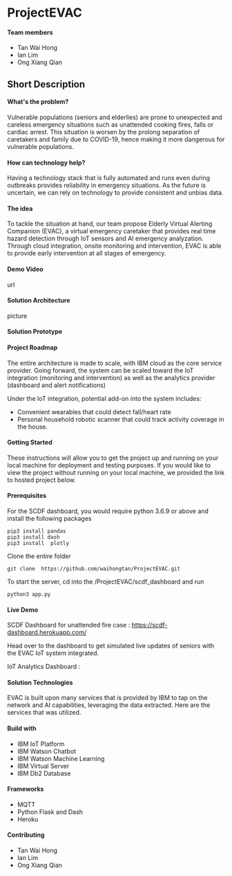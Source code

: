 # ProjectEVAC

#### Team members

- Tan Wai Hong
- Ian Lim
- Ong Xiang Qian

## Short Description

#### What's the problem?

Vulnerable populations (seniors and elderlies) are prone to unexpected and careless emergency situations such as unattended cooking fires, falls or cardiac arrest. This situation is worsen by the prolong separation of caretakers and family due to COVID-19, hence making it more dangerous for vulnerable populations.

#### How can technology help?

Having a technology stack that is fully automated and runs even during outbreaks provides reliability in emergency situations. As the future is uncertain, we can rely on technology to provide consistent and unbias data.

#### The idea

To tackle the situation at hand, our team propose Elderly Virtual Alerting Companion (EVAC), a virtual emergency caretaker that provides real time hazard detection through IoT sensors and AI emergency analyzation. Through cloud integration, onsite monitoring and intervention, EVAC is able to provide early intervention at all stages of emergency.

#### Demo Video

url

#### Solution Architecture

picture

#### Solution Prototype



#### Project Roadmap

The entire architecture is made to scale, with IBM cloud as the core service provider. Going forward, the system can be scaled toward the IoT integration (monitoring and intervention) as well as the analytics provider (dashboard and alert notifications)

Under the IoT integration, potential add-on into the system includes:

- Convenient wearables that could detect fall/heart rate
- Personal household robotic scanner that could track activity coverage in the house.  

#### Getting Started

These instructions will allow you to get the project up and running on your local machine for deployment and testing purposes. If you would like to view the project without running on your local machine, we provided the link to hosted project below.

#### Prerequisites

For the SCDF dashboard, you would require python 3.6.9 or above and install the following packages

```
pip3 install pandas
pip3 install dash
pip3 install  plotly
```

Clone the entire folder

```
git clone  https://github.com/waihongtan/ProjectEVAC.git
```

To start the server, cd into the /ProjectEVAC/scdf_dashboard and run

```
python3 app.py
```

#### Live Demo

SCDF Dashboard for unattended fire case : https://scdf-dashboard.herokuapp.com/

Head over to the dashboard to get simulated live updates of seniors with the EVAC IoT system integrated. 

IoT Analytics Dashboard : 

#### Solution Technologies

EVAC is built upon many services that is provided by IBM to tap on the network and AI capabilities, leveraging the data extracted. Here are the services that was utilized.

#### Build with

- IBM IoT Platform
- IBM Watson Chatbot
- IBM Watson Machine Learning
- IBM Virtual Server
- IBM Db2 Database

#### Frameworks

- MQTT
- Python Flask and Dash
- Heroku

#### Contributing

- Tan Wai Hong
- Ian Lim 
- Ong Xiang Qian